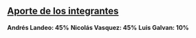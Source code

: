 ## <ins>Aporte de los integrantes</ins>
**Andrés Landeo: 45%**
**Nicolás Vasquez: 45%**
**Luis Galvan: 10%**

